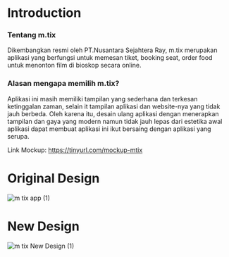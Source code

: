 # Introduction
### Tentang m.tix
Dikembangkan resmi oleh PT.Nusantara Sejahtera Ray, m.tix merupakan aplikasi yang berfungsi untuk memesan tiket, booking seat, order food untuk menonton film di bioskop secara online.<br>

### Alasan mengapa memilih m.tix?
Aplikasi ini masih memiliki tampilan yang sederhana dan terkesan ketinggalan zaman, selain it tampilan aplikasi dan website-nya yang tidak jauh berbeda. Oleh karena itu, desain ulang aplikasi dengan menerapkan tampilan dan gaya yang modern namun tidak jauh lepas dari estetika awal aplikasi dapat membuat aplikasi ini ikut bersaing dengan aplikasi yang serupa.<br>

Link Mockup:
https://tinyurl.com/mockup-mtix

# Original Design
![m tix app (1)](https://github.com/iamrazes/mockup-m.tix/assets/71701718/8aeee3e6-e757-4fb9-9ddc-f1e5ccdf94b1)

# New Design
![m tix New Design (1)](https://github.com/iamrazes/mockup-m.tix/assets/71701718/41a8a7dc-519c-46c9-bd41-a2b0bfa17ebd)
